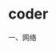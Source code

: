 # coder
一、网络

[阻塞IO收包过程]: https://mp.weixin.qq.com/s?__biz=Mzg2MDc2OTYxMQ==&amp;mid=2247483660&amp;idx=1&amp;sn=49e2a88826f6bd4fe6de62212e528464&amp;chksm=ce201d28f957943e9914fad427b34d2a704a753624ab5e4e6384fff6fd74248b881c906cc1ed&amp;token=903968376&amp;lang=zh_CN#rd	"阻塞IO收包过程"



